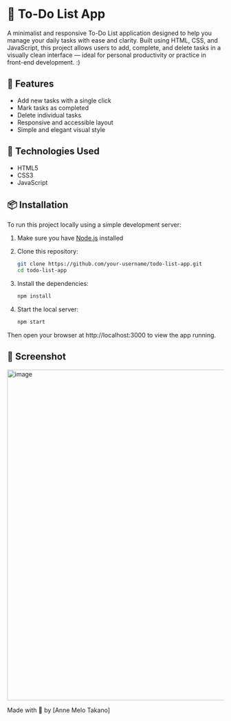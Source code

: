 # 📝 To-Do List App

A minimalist and responsive To-Do List application designed to help you manage your daily tasks with ease and clarity. Built using HTML, CSS, and JavaScript, this project allows users to add, complete, and delete tasks in a visually clean interface — ideal for personal productivity or practice in front-end development. :)

## 🚀 Features

- Add new tasks with a single click
- Mark tasks as completed
- Delete individual tasks
- Responsive and accessible layout
- Simple and elegant visual style

## 🧪 Technologies Used

- HTML5
- CSS3
- JavaScript

## 📦 Installation

To run this project locally using a simple development server:

1. Make sure you have [Node.js](https://nodejs.org/) installed
2. Clone this repository:
   
   ```bash
   git clone https://github.com/your-username/todo-list-app.git
   cd todo-list-app
   ```
3. Install the dependencies:
   ```bash
   npm install
   ```
   
4. Start the local server:
   ```bash
   npm start
   ```
   
Then open your browser at http://localhost:3000 to view the app running.

## 📸 Screenshot

<img width="1476" height="770" alt="image" src="https://github.com/user-attachments/assets/7336c9f1-ce56-4202-9ea2-75746ba4ab7c" />


Made with 💜 by [Anne Melo Takano]
